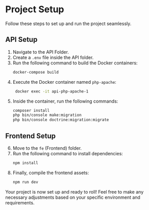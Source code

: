 # Project Setup

Follow these steps to set up and run the project seamlessly.

## API Setup

1. Navigate to the API Folder.
2. Create a `.env` file inside the API folder.
3. Run the following command to build the Docker containers:
   ```bash
   docker-compose build
   ```
4. Execute the Docker container named `php-apache`:
   ```bash
    docker exec -it api-php-apache-1 
   ```
5. Inside the container, run the following commands:
   ```bash
   composer install
   php bin/console make:migration
   php bin/console doctrine:migration:migrate
   ```

## Frontend Setup

6. Move to the `fe` (Frontend) folder.
7. Run the following command to install dependencies:
   ```bash
   npm install
   ```
8. Finally, compile the frontend assets:
   ```bash
   npm run dev
   ```

Your project is now set up and ready to roll! Feel free to make any necessary adjustments based on your specific environment and requirements.
